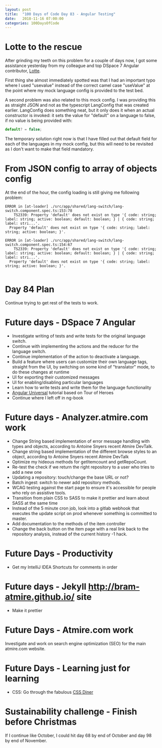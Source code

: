 ```yaml
---
layout: post
title:  "100 Days of Code Day 83 - Angular Testing"
date:   2018-11-16 07:00:00
categories: 100DaysOfCode
---
```


# Lotte to the rescue

After grinding my teeth on this problem for a couple of days now, I got some assistance yesterday from my colleague and top DSpace 7 Angular contributor, [Lotte](https://github.com/LotteHofstede). 

First thing she almost immediately spotted was that I had an important typo where I used "usevalue" instead of the correct camel case "useValue" at the point where my mock language config is provided to the test bed.

A second problem was also related to this mock config. I was providing this as straight JSON and not as the typescript LangConfig that was created earlier. LangConfig does something neat, but it only does it when an actual constructor is invoked: it sets the value for "default" on a language to false, if no value is being provided with: 

```typescript
default? = false;
``` 

The temporary solution right now is that I have filled out that default field for each of the languages in my mock config, but this will need to be revisited as I don't want to make that field mandatory.

# From JSON config to array of objects config

At the end of the hour, the config loading is still giving me following problem:

```
ERROR in [at-loader] ./src/app/shared/lang-switch/lang-switch.component.spec.ts:153:78 
    TS2339: Property 'default' does not exist on type '{ code: string; label: string; active: boolean; default: boolean; } | { code: string; label: stri...'.
  Property 'default' does not exist on type '{ code: string; label: string; active: boolean; }'.

ERROR in [at-loader] ./src/app/shared/lang-switch/lang-switch.component.spec.ts:154:67 
    TS2339: Property 'default' does not exist on type '{ code: string; label: string; active: boolean; default: boolean; } | { code: string; label: stri...'.
  Property 'default' does not exist on type '{ code: string; label: string; active: boolean; }'.
  
```

# Day 84 Plan

Continue trying to get rest of the tests to work.

# Future days - DSpace 7 Angular

* Investigate writing of tests and write tests for the original language switch.
* Continue with implementing the actions and the reducer for the language switch.
* Continue implementation of the action to deactivate a language.
* Build a feature where users can customize their own language tags, straight from the UI, by switching on some kind of "translator" mode, to do these changes at runtime
* UI for exporting their customized messages
* UI for enabling/disabling particular languages
* Learn how to write tests and write them for the language functionality
* [Angular Universal](https://angular.io/guide/universal) tutorial based on Tour of Heroes
* Continue where I left off in ng-book

# Future days - Analyzer.atmire.com work

* Change String based implementation of error message handling with types and objects, according to Antoine Snyers recent Atmire DevTalk.
* Change string based implementation of the different browse styles to an object, according to Antoine Snyers recent Atmire DevTalk
* Optimize my hideous methods for getItemcount and getRepoCount.
* Re-test the check if we return the right repository to a user who tries to add a new one
* Updating a repository: touch/change the base URL or not?
* Batch ingest: switch to newer add repository methods.
* WCAG testing against the start page to ensure it's accessible for people who rely on assistive tools.
* Transition from plain CSS to SASS to make it prettier and learn about SASS at the same time
* Instead of the 5 minute cron job, look into a gitlab webhook that executes the update script on prod whenever something is committed to master.
* Add documentation to the methods of the item controller
* Change the back button on the item page with a real link back to the repository analysis, instead of the current history -1 hack.

# Future Days - Productivity

* Get my IntelliJ IDEA Shortcuts for comments in order

# Future days - Jekyll http://bram-atmire.github.io/ site

* Make it prettier

# Future Days - Atmire.com work

Investigate and work on search engine optimization (SEO) for the main atmire.com website.

# Future Days - Learning just for learning

* CSS: Go through the fabulous [CSS Diner](https://flukeout.github.io/)

# Sustainability challenge - Finish before Christmas

If I continue like October, I could hit day 68 by end of October and day 98 by end of November.